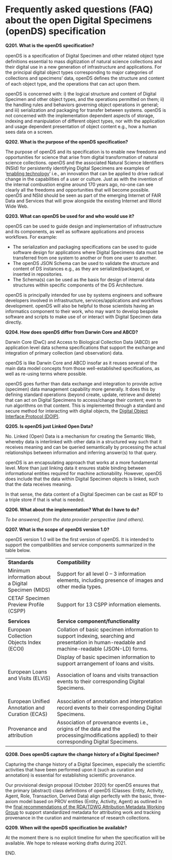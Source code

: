 # Frequently asked questions (FAQ) about the open Digital Specimens (openDS) specification

**Q201. What is the openDS specification?**

openDS is a speciﬁcation of Digital Specimen and other related object type definitions essential to mass digitization of natural science collections and their digital use in a new generation of infrastructure and applications. For the principal digital object types corresponding to major categories of collections and specimens’ data, openDS deﬁnes the structure and content of each object type, and the operations that can act upon them.

openDS is concerned with: i) the logical structure and content of Digital Specimen and other object types, and the operations permitted on them; ii) the handling rules and behaviors governing object operations in general; and iii) serialization and packaging for transfer between systems. openDS is not concerned with the implementation dependent aspects of storage, indexing and manipulation of different object types, nor with the application and usage dependent presentation of object content e.g., how a human sees data on a screen.

**Q202. What is the purpose of the openDS specification?**

The purpose of openDS and its specification is to enable new freedoms and opportunities for science that arise from digital transformation of natural science collections. openDS and the associated Natural Science Identifiers (NSId) for persistently identifying Digital Specimens are examples of ‘[enabling technology](https://en.wikipedia.org/wiki/Enabling_technology)’ i.e., an innovation that can be applied to drive radical change in the capabilities of a user or culture. Just as with the invention of the internal combustion engine around 170 years ago, no-one can see clearly all the freedoms and opportunities that will become possible. openDS and NSId should be seen as part of the emerging Internet of FAIR Data and Services that will grow alongside the existing Internet and World Wide Web.

**Q203. What can openDS be used for and who would use it?**

openDS can be used to guide design and implementation of infrastructure and its components, as well as software applications and process workflows. For example:

- The serialization and packaging specifications can be used to guide software design for applications where Digital Specimens data must be transferred from one system to another or from one user to another.
- The openDS JSON Schema can be used to validate the structure and content of DS instances e.g., as they are serialized/packaged, or inserted in repositories.
- The Schema(s) can be used as the basis for design of internal data structures within specific components of the DS Architecture.

openDS is principally intended for use by systems engineers and software developers involved in infrastructure, services/applications and workflows development. openDS will also be helpful to those scientists having an informatics component to their work, who may want to develop bespoke software and scripts to make use of or interact with Digital Specimen data directly.

**Q204. How does openDS differ from Darwin Core and ABCD?**

Darwin Core (DwC) and Access to Biological Collection Data (ABCD) are application level data schema specifications that support the exchange and integration of primary collection (and observation) data.

openDS is like Darwin Core and ABCD insofar as it reuses several of the main data model concepts from those well-established specifications, as well as re-using terms where possible. 

openDS goes further than data exchange and integration to provide active (specimen) data management capability more generally. It does this by defining standard operations (beyond create, update, retrieve and delete) that can act on Digital Specimens to access/change their content; even to run algorithms on that content. This is implemented through a standard and secure method for interacting with digital objects, the [Digital Object Interface Protocol (DOIP)](https://www.dona.net/sites/default/files/2018-11/DOIPv2Spec_1.pdf).

**Q205. Is openDS just Linked Open Data?**

No. Linked (Open) Data is a mechanism for creating the Semantic Web, whereby data is interlinked with other data in a structured way such that it receives meaning and can be queried semantically by processing the actual relationships between information and inferring answer(s) to that query.

openDS is an encapsulating approach that works at a more fundamental level. More than just linking data it ensures stable binding between informational entities required for machine actionability. However, openDS does include that the data within Digital Specimen objects is linked, such that the data receives meaning.

In that sense, the data content of a Digital Specimen can be cast as RDF to a triple store if that is what is needed.

**Q206. What about the implementation? What do I have to do?**

*To be answered, from the data provider perspective (and others).*

**Q207. What is the scope of openDS version 1.0?**

openDS version 1.0 will be the first version of openDS. It is intended to support the compatibilities and service components summarized in the table below.

<table>
  <tr>
   <td><strong>Standards</strong>
   </td>
   <td><strong>Compatibility</strong>
   </td>
  </tr>
  <tr>
   <td>Minimum information about a Digital Specimen (MIDS)
   </td>
   <td>Support for all level 0 – 3 information elements, including presence of images and other media types.
   </td>
  </tr>
  <tr>
   <td>CETAF Specimen Preview Profile (CSPP)
   </td>
   <td>Support for 13 CSPP information elements.
   </td>
  </tr>
  <tr>
   <td>
   </td>
   <td>
   </td>
  </tr>
  <tr>
   <td><strong>Services</strong>
   </td>
   <td><strong>Service component/functionality</strong>
   </td>
  </tr>
  <tr>
   <td>European Collection Objects Index (ECOI)
   </td>
   <td>Collation of basic specimen information to support indexing, searching and presentation in human-readable and machine-readable (JSON-LD) forms.
   </td>
  </tr>
  <tr>
   <td>European Loans and Visits (ELViS)
   </td>
   <td>Display of basic specimen information to support arrangement of loans and visits.
<p>
Association of loans and visits transaction events to their corresponding Digital Specimens.
   </td>
  </tr>
  <tr>
   <td>European Unified Annotation and Curation (ECAS)
   </td>
   <td>Association of annotation and interpretation record events to their corresponding Digital Specimens.
   </td>
  </tr>
  <tr>
   <td>Provenance and attribution
   </td>
   <td>Association of provenance events i.e., origins of the data and the processing/modifications applied) to their corresponding Digital Specimens.
   </td>
  </tr>
</table>

**Q208. Does openDS capture the change history of a Digital Specimen?**

Capturing the change history of a Digital Specimen, especially the scientific activities that have been performed upon it (such as curation and annotation) is essential for establishing scientific provenance.

Our provisional design proposal (October 2020) for openDS ensures that the primary (abstract) class definitions of openDS (Classes: Entity, Activity, Agent, Role, Transaction, Derived Data) align perfectly with the basic, three-axiom model based on PROV entities (Entity, Activity, Agent) as outlined in the [final recommendations of the RDA/TDWG Attribution Metadata Working Group](http://dx.doi.org/10.15497/RDA00029) to support standardized metadata for attributing work and tracking provenance in the curation and maintenance of research collections.

**Q209. When will the openDS specification be available?**

At the moment there is no explicit timeline for when the specification will be available. We hope to release working drafts during 2021.


END.